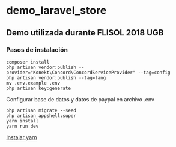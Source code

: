 # demo_laravel_store
## Demo utilizada durante FLISOL 2018 UGB

### Pasos de instalación
```
composer install
php artisan vendor:publish --provider="Konekt\Concord\ConcordServiceProvider" --tag=config
php artisan vendor:publish --tag=lang
mv .env.example .env
php artisan key:generate
```
Configurar base de datos y datos de paypal en archivo .env
```
php artisan migrate --seed
php artisan appshell:super
yarn install
yarn run dev
```
[Instalar yarn](https://yarnpkg.com/en/docs/install)
